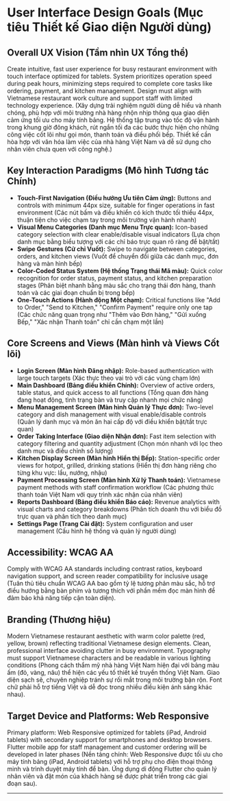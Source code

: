 # User Interface Design Goals (Mục tiêu Thiết kế Giao diện Người dùng)

## Overall UX Vision (Tầm nhìn UX Tổng thể)
Create intuitive, fast user experience for busy restaurant environment with touch interface optimized for tablets. System prioritizes operation speed during peak hours, minimizing steps required to complete core tasks like ordering, payment, and kitchen management. Design must align with Vietnamese restaurant work culture and support staff with limited technology experience. (Xây dựng trải nghiệm người dùng dễ hiểu và nhanh chóng, phù hợp với môi trường nhà hàng nhộn nhịp thông qua giao diện cảm ứng tối ưu cho máy tính bảng. Hệ thống tập trung vào tốc độ vận hành trong khung giờ đông khách, rút ngắn tối đa các bước thực hiện cho những công việc cốt lõi như gọi món, thanh toán và điều phối bếp. Thiết kế cần hòa hợp với văn hóa làm việc của nhà hàng Việt Nam và dễ sử dụng cho nhân viên chưa quen với công nghệ.)

## Key Interaction Paradigms (Mô hình Tương tác Chính)
- **Touch-First Navigation (Điều hướng Ưu tiên Cảm ứng):** Buttons and controls with minimum 44px size, suitable for finger operations in fast environment (Các nút bấm và điều khiển có kích thước tối thiểu 44px, thuận tiện cho việc chạm tay trong môi trường vận hành nhanh)
- **Visual Menu Categories (Danh mục Menu Trực quan):** Icon-based category selection with clear enable/disable visual indicators (Lựa chọn danh mục bằng biểu tượng với các chỉ báo trực quan rõ ràng để bật/tắt)
- **Swipe Gestures (Cử chỉ Vuốt):** Swipe to navigate between categories, orders, and kitchen views (Vuốt để chuyển đổi giữa các danh mục, đơn hàng và màn hình bếp)
- **Color-Coded Status System (Hệ thống Trạng thái Mã màu):** Quick color recognition for order status, payment status, and kitchen preparation stages (Phân biệt nhanh bằng màu sắc cho trạng thái đơn hàng, thanh toán và các giai đoạn chuẩn bị trong bếp)
- **One-Touch Actions (Hành động Một chạm):** Critical functions like "Add to Order," "Send to Kitchen," "Confirm Payment" require only one tap (Các chức năng quan trọng như "Thêm vào Đơn hàng," "Gửi xuống Bếp," "Xác nhận Thanh toán" chỉ cần chạm một lần)

## Core Screens and Views (Màn hình và Views Cốt lõi)
- **Login Screen (Màn hình Đăng nhập):** Role-based authentication with large touch targets (Xác thực theo vai trò với các vùng chạm lớn)
- **Main Dashboard (Bảng điều khiển Chính):** Overview of active orders, table status, and quick access to all functions (Tổng quan đơn hàng đang hoạt động, tình trạng bàn và truy cập nhanh mọi chức năng)
- **Menu Management Screen (Màn hình Quản lý Thực đơn):** Two-level category and dish management with visual enable/disable controls (Quản lý danh mục và món ăn hai cấp độ với điều khiển bật/tắt trực quan)
- **Order Taking Interface (Giao diện Nhận đơn):** Fast item selection with category filtering and quantity adjustment (Chọn món nhanh với lọc theo danh mục và điều chỉnh số lượng)
- **Kitchen Display Screen (Màn hình Hiển thị Bếp):** Station-specific order views for hotpot, grilled, drinking stations (Hiển thị đơn hàng riêng cho từng khu vực: lẩu, nướng, nhậu)
- **Payment Processing Screen (Màn hình Xử lý Thanh toán):** Vietnamese payment methods with staff confirmation workflow (Các phương thức thanh toán Việt Nam với quy trình xác nhận của nhân viên)
- **Reports Dashboard (Bảng điều khiển Báo cáo):** Revenue analytics with visual charts and category breakdowns (Phân tích doanh thu với biểu đồ trực quan và phân tích theo danh mục)
- **Settings Page (Trang Cài đặt):** System configuration and user management (Cấu hình hệ thống và quản lý người dùng)

## Accessibility: WCAG AA
Comply with WCAG AA standards including contrast ratios, keyboard navigation support, and screen reader compatibility for inclusive usage (Tuân thủ tiêu chuẩn WCAG AA bao gồm tỷ lệ tương phản màu sắc, hỗ trợ điều hướng bằng bàn phím và tương thích với phần mềm đọc màn hình để đảm bảo khả năng tiếp cận toàn diện).

## Branding (Thương hiệu)
Modern Vietnamese restaurant aesthetic with warm color palette (red, yellow, brown) reflecting traditional Vietnamese design elements. Clean, professional interface avoiding clutter in busy environment. Typography must support Vietnamese characters and be readable in various lighting conditions (Phong cách thẩm mỹ nhà hàng Việt Nam hiện đại với bảng màu ấm (đỏ, vàng, nâu) thể hiện các yếu tố thiết kế truyền thống Việt Nam. Giao diện sạch sẽ, chuyên nghiệp tránh sự rối mắt trong môi trường bận rộn. Font chữ phải hỗ trợ tiếng Việt và dễ đọc trong nhiều điều kiện ánh sáng khác nhau).

## Target Device and Platforms: Web Responsive
Primary platform: Web Responsive optimized for tablets (iPad, Android tablets) with secondary support for smartphones and desktop browsers. Flutter mobile app for staff management and customer ordering will be developed in later phases (Nền tảng chính: Web Responsive được tối ưu cho máy tính bảng (iPad, Android tablets) với hỗ trợ phụ cho điện thoại thông minh và trình duyệt máy tính để bàn. Ứng dụng di động Flutter cho quản lý nhân viên và đặt món của khách hàng sẽ được phát triển trong các giai đoạn sau).

---

